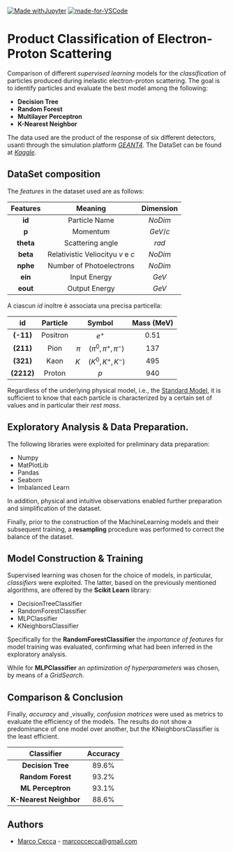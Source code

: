 [![Made withJupyter](https://img.shields.io/badge/Made%20with-Jupyter-orange?style=for-the-badge&logo=Jupyter)](https://jupyter.org/try)
[![made-for-VSCode](https://img.shields.io/badge/Made%20for-VSCode-1f425f.svg)](https://code.visualstudio.com/)

<h1> Product Classification of Electron-Proton Scattering</h1>

Comparison of different *supervised learning* models for the *classification* of particles produced during inelastic electron-proton scattering. The goal is to identify particles and evaluate the best model among the following:

- **Decision Tree**
- **Random Forest**
- **Multilayer Perceptron**
- **K-Nearest Neighbor**

The data used are the product of the response of six different detectors, usanti through the simulation platform *[GEANT4](https://geant4.web.cern.ch/)*. The DataSet can be found at *[Kaggle](https://www.kaggle.com/datasets/naharrison/particle-identification-from-detector-responses)*.

## **DataSet composition**

The *features* in the dataset used are as follows:

|    Features    |              Meaning              | Dimension |
| :-------------: | :------------------------------------: | :--------------: |
|  **id**  |           Particle Name            |    $NoDim$    |
|   **p**   |           Momentum           |    $GeV/c$    |
| **theta** |          Scattering angle          |     $rad$     |
| **beta** | Relativistic Veliocityu $v$ e $c$ |    $NoDim$    |
| **nphe** |       Number of Photoelectrons       |    $NoDim$    |
|  **ein**  |          Input Energy         |     $GeV$     |
| **eout** |           Output Energy           |     $GeV$     |

A ciascun *id*  inoltre è associata una precisa particella:

|        id        | Particle |              Symbol              | Mass (MeV) |
| :--------------: | :--------: | :-------------------------------: | :---------: |
| **(-11)** | Positron |              $e^+$              |  $0.51$  |
| **(211)** |   Pion   | $\pi \quad (\pi^0,\pi^+,\pi^-)$ |   $137$   |
| **(321)** |   Kaon   |     $K \quad (K^0,K^+,K^-)$     |   $495$   |
| **(2212)** |  Proton  |               $p$               |   $940$   |

Regardless of the underlying physical model, i.e., the [Standard Model](https://it.wikipedia.org/wiki/Modello_standard), it is sufficient to know that each particle is characterized by a certain set of values and in particular their *rest mass*.

## **Exploratory Analysis & Data Preparation**.

The following libraries were exploited for preliminary data preparation:

- Numpy
- MatPlotLib
- Pandas
- Seaborn
- Imbalanced Learn

In addition, physical and intuitive observations enabled further preparation and simplification of the dataset.

Finally, prior to the construction of the MachineLearning models and their subsequent training, a **resampling** procedure was performed to correct the balance of the dataset.

## **Model Construction & Training**

Supervised learning was chosen for the choice of models, in particular, *classifiers* were exploited. The latter, based on the previously mentioned algorithms, are offered by the **Scikit Learn** library:

- DecisionTreeClassifier
- RandomForestClassifier
- MLPClassifier
- KNeighborsClassifier

Specifically for the **RandomForestClassifier** the *importance of features* for model training was evaluated, confirming what had been inferred in the exploratory analysis.

While for **MLPClassifier** an *optimization of hyperparameters* was chosen, by means of a *GridSearch*.

## **Comparison & Conclusion**

Finally, *accuracy* and ,visually, *confusion matrices* were used as metrics to evaluate the efficiency of the models. The results do not show a predominance of one model over another, but the KNeighborsClassifier is the least efficient.

| Classifier | Accuracy |
| :--------------------------: | :------: |
| **Decision Tree** |  89.6% |
| **Random Forest** |  93.2% |
| **ML Perceptron** | 93.1% |
| **K-Nearest Neighbor** | 88.6% |

## **Authors**

- [Marco Cecca](https://github.com/marcocecca00) - marcoccecca@gmail.com
